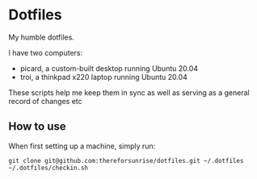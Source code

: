 # Dotfiles

My humble dotfiles.

I have two computers:

  - picard, a custom-built desktop running Ubuntu 20.04
  - troi, a thinkpad x220 laptop running Ubuntu 20.04

These scripts help me keep them in sync as well as serving as a general record
of changes etc

## How to use

When first setting up a machine, simply run:

```
git clone git@github.com:thereforsunrise/dotfiles.git ~/.dotfiles
~/.dotfiles/checkin.sh
```
